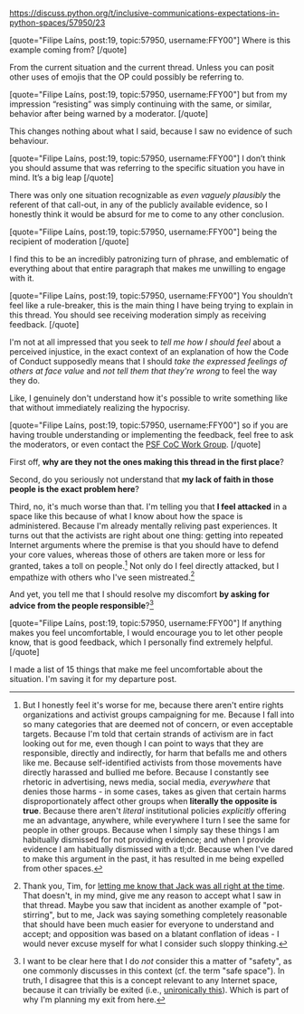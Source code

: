 https://discuss.python.org/t/inclusive-communications-expectations-in-python-spaces/57950/23

[quote="Filipe Laíns, post:19, topic:57950, username:FFY00"]
Where is this example coming from?
[/quote]

From the current situation and the current thread. Unless you can posit other uses of emojis that the OP could possibly be referring to.

[quote="Filipe Laíns, post:19, topic:57950, username:FFY00"]
but from my impression “resisting” was simply continuing with the same, or similar, behavior after being warned by a moderator.
[/quote]

This changes nothing about what I said, because I saw no evidence of such behaviour.

[quote="Filipe Laíns, post:19, topic:57950, username:FFY00"]
I don’t think you should assume that was referring to the specific situation you have in mind. It’s a big leap
[/quote]

There was only one situation recognizable as *even vaguely plausibly* the referent of that call-out, in any of the publicly available evidence, so I honestly think it would be absurd for me to come to any other conclusion.

[quote="Filipe Laíns, post:19, topic:57950, username:FFY00"]
being the recipient of moderation
[/quote]

I find this to be an incredibly patronizing turn of phrase, and emblematic of everything about that entire paragraph that makes me unwilling to engage with it.

[quote="Filipe Laíns, post:19, topic:57950, username:FFY00"]
You shouldn’t feel like a rule-breaker, this is the main thing I have being trying to explain in this thread. You should see receiving moderation simply as receiving feedback.
[/quote]

I'm not at all impressed that you seek to *tell me how I should feel* about a perceived injustice, in the exact context of an explanation of how the Code of Conduct supposedly means that I should *take the expressed feelings of others at face value* and *not tell them that they're wrong* to feel the way they do.

Like, I genuinely don't understand how it's possible to write something like that without immediately realizing the hypocrisy.

[quote="Filipe Laíns, post:19, topic:57950, username:FFY00"]
so if you are having trouble understanding or implementing the feedback, feel free to ask the moderators, or even contact the [PSF CoC Work Group](https://www.python.org/psf/workgroups/#id3).
[/quote]

First off, **why are they not the ones making this thread in the first place**?

Second, do you seriously not understand that **my lack of faith in those people is the exact problem here**?

Third, no, it's much worse than that. I'm telling you that **I feel attacked** in a space like this because of what I know about how the space is administered. Because I'm already mentally reliving past experiences. It turns out that the activists are right about one thing: getting into repeated Internet arguments where the premise is that you should have to defend your core values, whereas those of others are taken more or less for granted, takes a toll on people.[^1] Not only do I feel directly attacked, but I empathize with others who I've seen mistreated.[^2]

And yet, you tell me that I should resolve my discomfort **by asking for advice from the people responsible**?[^3]

[quote="Filipe Laíns, post:19, topic:57950, username:FFY00"]
If anything makes you feel uncomfortable, I would encourage you to let other people know, that is good feedback, which I personally find extremely helpful.
[/quote]

I made a list of 15 things that make me feel uncomfortable about the situation. I'm saving it for my departure post.

[^1]: But I honestly feel it's worse for me, because there aren't entire rights organizations and activist groups campaigning for me. Because I fall into so many categories that are deemed not of concern, or even acceptable targets. Because I'm told that certain strands of activism are in fact looking out for me, even though I can point to ways that they are responsible, directly and indirectly, for harm that befalls me and others like me. Because self-identified activists from those movements have directly harassed and bullied me before. Because I constantly see rhetoric in advertising, news media, social media, *everywhere* that denies those harms - in some cases, takes as given that certain harms disproportionately affect other groups when **literally the opposite is true**. Because there aren't *literal* institutional policies *explicitly* offering me an advantage, anywhere, while everywhere I turn I see the same for people in other groups. Because when I simply say these things I am habitually dismissed for not providing evidence; and when I provide evidence I am habitually dismissed with a tl;dr. Because when I've dared to make this argument in the past, it has resulted in me being expelled from other spaces.

[^2]: Thank you, Tim, for [letting me know that Jack was all right at the time](https://discuss.python.org/t/why-im-leaving-discuss-python-org/58093/45). That doesn't, in my mind, give me any reason to accept what I saw in that thread. Maybe you saw that incident as another example of "pot-stirring", but to me, Jack was saying something completely reasonable that should have been much easier for everyone to understand and accept; and opposition was based on a blatant conflation of ideas - I would never excuse myself for what I consider such sloppy thinking.

[^3]: I want to be clear here that I do *not* consider this a matter of "safety", as one commonly discusses in this context (cf. the term "safe space"). In truth, I disagree that this is a concept relevant to any Internet space, because it can trivially be exited (i.e., [unironically this](https://knowyourmeme.com/memes/tyler-the-creators-cyber-bullying-tweet)). Which is part of why I'm planning my exit from here.
